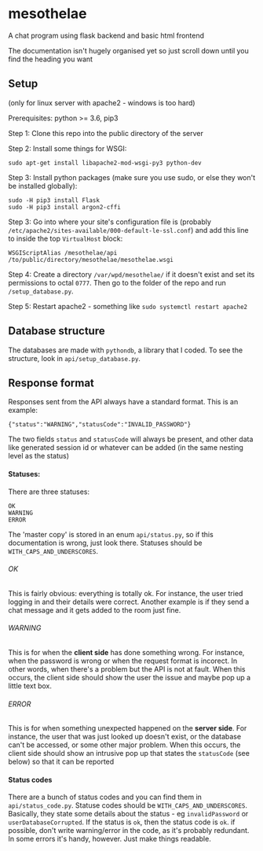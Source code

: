 # mesothelae

A chat program using flask backend and basic html frontend

The documentation isn't hugely organised yet so just scroll down until you find the heading you want

## Setup
(only for linux server with apache2 - windows is too hard)

Prerequisites: python >= 3.6, pip3

Step 1: Clone this repo into the public directory of the server

Step 2: Install some things for WSGI:
```
sudo apt-get install libapache2-mod-wsgi-py3 python-dev
```

Step 3: Install python packages (make sure you use sudo, or else they won't be installed globally):
```
sudo -H pip3 install Flask
sudo -H pip3 install argon2-cffi
```

Step 3: Go into where your site's configuration file is (probably `/etc/apache2/sites-available/000-default-le-ssl.conf`) and add this line to inside the top `VirtualHost` block:
```
WSGIScriptAlias /mesothelae/api /to/public/directory/mesothelae/mesothelae.wsgi
```

Step 4: Create a directory `/var/wpd/mesothelae/` if it doesn't exist and set its permissions to octal `0777`. Then go to the folder of the repo and run `/setup_database.py`.

Step 5: Restart apache2 - something like `sudo systemctl restart apache2`

## Database structure

The databases are made with `pythondb`, a library that I coded. To see the structure, look in `api/setup_database.py`.

## Response format

Responses sent from the API always have a standard format. This is an example:
```
{"status":"WARNING","statusCode":"INVALID_PASSWORD"}
```

The two fields `status` and `statusCode` will always be present, and other data like generated session id or whatever can be added (in the same nesting level as the status)

#### Statuses:

There are three statuses:
```
OK
WARNING
ERROR
```
The 'master copy' is stored in an enum `api/status.py`, so if this documentation is wrong, just look there. Statuses should be `WITH_CAPS_AND_UNDERSCORES`.

###### OK
This is fairly obvious: everything is totally ok. For instance, the user tried logging in and their details were correct. Another example is if they send a chat message and it gets added to the room just fine.

###### WARNING
This is for when the **client side** has done something wrong. For instance, when the password is wrong or when the request format is incorect. In other words, when there's a problem but the API is not at fault. When this occurs, the client side should show the user the issue and maybe pop up a little text box.

###### ERROR
This is for when something unexpected happened on the **server side**. For instance, the user that was just looked up doesn't exist, or the database can't be accessed, or some other major problem. When this occurs, the client side should show an intrusive pop up that states the `statusCode` (see below) so that it can be reported

#### Status codes

There are a bunch of status codes and you can find them in `api/status_code.py`. Statuse codes should be `WITH_CAPS_AND_UNDERSCORES`. Basically, they state some details about the status - eg `invalidPassword` or `userDatabaseCorrupted`. If the status is `ok`, then the status code is `ok`. if possible, don't write warning/error in the code, as it's probably redundant. In some errors it's handy, however. Just make things readable.